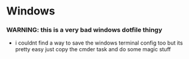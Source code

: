 # Windows

### WARNING: this is a very bad windows dotfile thingy

- i couldnt find a way to save the windows terminal config too but its pretty easy just copy the cmder task and do some magic stuff
